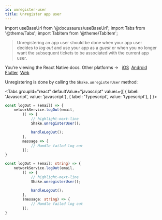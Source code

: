 ```yaml
---
id: unregister-user
title: Unregister app user
---
```

import useBaseUrl from '@docusaurus/useBaseUrl';
import Tabs from '@theme/Tabs';
import TabItem from '@theme/TabItem';

> Unregistering an app user should be done when your app user decides to _log out_ and use your app as a _guest_ or when you no longer 
want the subsequent tickets to be associated with the current app user.

<p class="p2 mt-40">You're viewing the React Native docs. Other platforms → &nbsp;
<a href="/docs/ios/users/unregister-user/">iOS</a>&nbsp; 
<a href="/docs/android/users/unregister-user/">Android</a>&nbsp;
<a href="/docs/flutter/users/unregister-user/">Flutter</a>&nbsp;  
<a href="/docs/web/users/unregister-user/">Web</a>&nbsp;
</p>


Unregistering is done by calling the `Shake.unregisterUser` method:

<Tabs
groupId="react"
defaultValue="javascript"
values={[
{ label: 'Javascript', value: 'javascript'},
{ label: 'Typescript', value: 'typescript'},
]
}>

<TabItem value="javascript">

```javascript title="index.js"
const logOut = (email) => {
    networkService.logOut(email,
        () => {
            // highlight-next-line
            Shake.unregisterUser();

            handleLogOut();
        },
        message => {
            // Handle failed log out
        });
}
```

</TabItem>

<TabItem value="typescript">

```typescript title="index.ts"
const logOut = (email: string) => {
    networkService.logOut(email,
        () => {
            // highlight-next-line
            Shake.unregisterUser();

            handleLogOut();
        },
        (message: string) => {
            // Handle failed log out
        });
}
```

</TabItem>
</Tabs>
